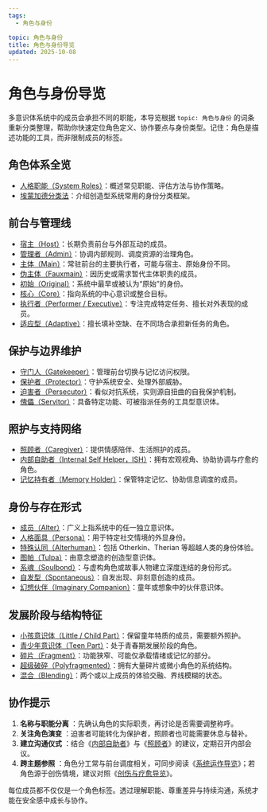 ```yaml
---
tags:
  - 角色与身份

topic: 角色与身份
title: 角色与身份导览
updated: 2025-10-08
---
```


# 角色与身份导览

多意识体系统中的成员会承担不同的职能，本导览根据 `topic: 角色与身份` 的词条重新分类整理，帮助你快速定位角色定义、协作要点与身份类型。记住：角色是描述功能的工具，而非限制成员的标签。

## 角色体系全览

- [人格职能（System Roles）](System-Roles.md)：概述常见职能、评估方法与协作策略。
- [埃蒙加德分类法](Emmengard-Classification.md)：介绍创造型系统常用的身份分类框架。

## 前台与管理线

- [宿主（Host）](Host.md)：长期负责前台与外部互动的成员。
- [管理者（Admin）](Admin.md)：协调内部规则、调度资源的治理角色。
- [主体（Main）](Main.md)：常驻前台的主要执行者，可能与宿主、原始身份不同。
- [伪主体（Fauxmain）](Fauxmain.md)：因历史或需求暂代主体职责的成员。
- [初始（Original）](Original.md)：系统中最早或被认为“原始”的身份。
- [核心（Core）](Core.md)：指向系统的中心意识或整合目标。
- [执行者（Performer / Executive）](Performer-Executive.md)：专注完成特定任务、擅长对外表现的成员。
- [适应型（Adaptive）](Adaptive.md)：擅长填补空缺、在不同场合承担新任务的角色。

## 保护与边界维护

- [守门人（Gatekeeper）](Gatekeeper.md)：管理前台切换与记忆访问权限。
- [保护者（Protector）](Protector.md)：守护系统安全、处理外部威胁。
- [迫害者（Persecutor）](Persecutor.md)：看似对抗系统，实则源自扭曲的自我保护机制。
- [傀儡（Servitor）](Servitor.md)：具备特定功能、可被指派任务的工具型意识体。

## 照护与支持网络

- [照顾者（Caregiver）](Caregiver.md)：提供情感陪伴、生活照护的成员。
- [内部自助者（Internal Self Helper，ISH）](Internal-Self-Helper-ISH.md)：拥有宏观视角、协助协调与疗愈的角色。
- [记忆持有者（Memory Holder）](Memory-Holder.md)：保管特定记忆、协助信息调度的成员。

## 身份与存在形式

- [成员（Alter）](Alter.md)：广义上指系统中的任一独立意识体。
- [人格面具（Persona）](Persona.md)：用于特定社交情境的外显身份。
- [特殊认同（Alterhuman）](Alterhuman.md)：包括 Otherkin、Therian 等超越人类的身份体验。
- [图帕（Tulpa）](Tulpa.md)：由意念塑造的创造型意识体。
- [系魂（Soulbond）](Soulbond.md)：与虚构角色或故事人物建立深度连结的身份形式。
- [自发型（Spontaneous）](Spontaneous.md)：自发出现、非刻意创造的成员。
- [幻想伙伴（Imaginary Companion）](Imaginary-Companion.md)：童年或想象中的伙伴意识体。

## 发展阶段与结构特征

- [小孩意识体（Little / Child Part）](Little.md)：保留童年特质的成员，需要额外照护。
- [青少年意识体（Teen Part）](Teen.md)：处于青春期发展阶段的角色。
- [碎片（Fragment）](Fragment.md)：功能狭窄、可能仅承载情绪或记忆的部分。
- [超级破碎（Polyfragmented）](Polyfragmented.md)：拥有大量碎片或微小角色的系统结构。
- [混合（Blending）](Blending.md)：两个或以上成员的体验交融、界线模糊的状态。

## 协作提示

1. **名称与职能分离** ：先确认角色的实际职责，再讨论是否需要调整称呼。
2. **关注角色演变** ：迫害者可能转化为保护者，照顾者也可能需要休息与替补。
3. **建立沟通仪式** ：结合《[内部自助者](Internal-Self-Helper-ISH.md)》与《[照顾者](Caregiver.md)》的建议，定期召开内部会议。
4. **跨主题参照** ：角色分工常与前台调度相关，可同步阅读《[系统运作导览](System-Operations.md)》；若角色源于创伤情境，建议对照《[创伤与疗愈导览](Trauma-Healing-Guide.md)》。

每位成员都不仅仅是一个角色标签。透过理解职能、尊重差异与持续沟通，系统才能在安全感中成长与协作。
